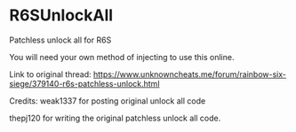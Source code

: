 # R6SUnlockAll
Patchless unlock all for R6S

You will need your own method of injecting to use this online.

Link to original thread:
https://www.unknowncheats.me/forum/rainbow-six-siege/379140-r6s-patchless-unlock.html

Credits:
weak1337 for posting original unlock all code

thepj120 for writing the original patchless unlock all code.
